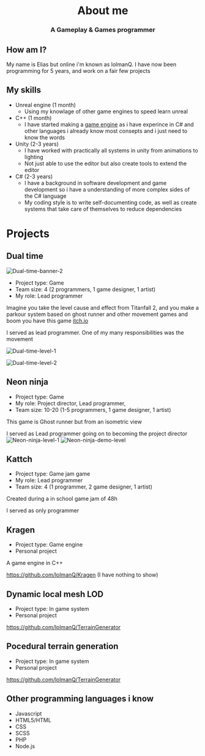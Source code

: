 <h1 align="center">About me</h1>
<h3 align="center">A Gameplay & Games programmer</h3>

## How am I?
My name is Elias but online i'm known as lolmanQ. I have now been programming for 5 years, and work on a fair few projects

## My skills
<!--
<ul>
	<li><a href="https://www.unrealengine.com/" target="_blank"><img src="https://raw.githubusercontent.com/devicons/devicon/master/icons/unity/unity-original.svg" alt="Unity" width="20" height="20"/> </a>Unity (2-3 years) 
	<ul>
		<li>I have worked with practically all systems in unity from animations 	to lighting</li>
		<li>Not just able to use the editor but also create tools to extend the editor</li>
	</ul>
</li>
<li>
C# (2-3 years)
<ul>
<li>I have a background in software development and game development so i have a understanding of more complex sides of the C# language</li>
<li>My coding style is to write self-documenting code, as well as create systems that take care of themselves to reduce dependencies</li>
</ul>
</li>

</ul>
-->

 - Unreal engine (1 month) 
   - Using my knowlage of other game engines to speed learn unreal
 - C++ (1 month)
   - I have started making a [game engine](https://github.com/lolmanQ/Kragen) as i have experince in C# and other languages i already know most consepts and i just need to know the words
 - Unity (2-3 years) 
   - I have worked with practically all systems in unity from animations to lighting
   - Not just able to use the editor but also create tools to extend the editor
 - C# (2-3 years)
   - I have a background in software development and game development so i have a understanding of more complex sides of the C# language
   - My coding style is to write self-documenting code, as well as create systems that take care of themselves to reduce dependencies

# Projects

## Dual time
![Dual-time-banner-2](https://user-images.githubusercontent.com/32110106/135502047-dc8e850a-8f79-410b-9b0a-9087618017a1.png)
- Project type: Game
- Team size: 4 (2 programmers, 1 game designer, 1 artist)
- My role: Lead programmer

Imagine you take the level cause and effect from Titanfall 2, and you make a parkour system based on ghost runner and other movement games and boom you have this game
[itch.io](https://lolmanq.itch.io/dual-time)

I served as lead programmer. One of my many responsibilities was the movement

![Dual-time-level-1](https://user-images.githubusercontent.com/32110106/135497293-2a837dc6-bbdd-4809-83f3-adac53df0116.gif)

![Dual-time-level-2](https://user-images.githubusercontent.com/32110106/135497035-99d6dd43-9439-4f0c-ab61-cc52d508d612.gif)

## Neon ninja
- Project type: Game
- My role: Project director, Lead programmer,
- Team size: 10-20 (1-5 programmers, 1 game designer, 1 artist)

This game is Ghost runner but from an isometric view

I served as Lead programmer going on to becoming the project director
![Neon-ninja-level-1](https://user-images.githubusercontent.com/32110106/135501863-b26dee69-ed6d-4891-9030-29f92903e3be.png)
![Neon-ninja-demo-level](https://user-images.githubusercontent.com/32110106/135501553-4b5989e0-b6f2-4270-bcc3-f09d15011177.gif)

## Kattch
- Project type: Game jam game
- My role: Lead programmer
- Team size: 4 (1 programmer, 2 game designer, 1 artist)

Created during a in school game jam of 48h

I served as only programmer

## Kragen
- Project type: Game engine
- Personal project

A game engine in C++

https://github.com/lolmanQ/Kragen
(I have nothing to show)

## Dynamic local mesh LOD
- Project type: In game system
- Personal project

https://github.com/lolmanQ/TerrainGenerator

## Pocedural terrain generation
- Project type: In game system
- Personal project

https://github.com/lolmanQ/TerrainGenerator

## Other programming languages i know
 - Javascript
 - HTML5/HTML
 - CSS
 - SCSS
 - PHP
 - Node.js
<!--
**lolmanQ/lolmanQ** is a ✨ _special_ ✨ repository because its `README.md` (this file) appears on your GitHub profile.

Here are some ideas to get you started:

- 🔭 I’m currently working on ...
- 🌱 I’m currently learning ...
- 👯 I’m looking to collaborate on ...
- 🤔 I’m looking for help with ...
- 💬 Ask me about ...
- 📫 How to reach me: ...
- 😄 Pronouns: ...
- ⚡ Fun fact: ...
-->


